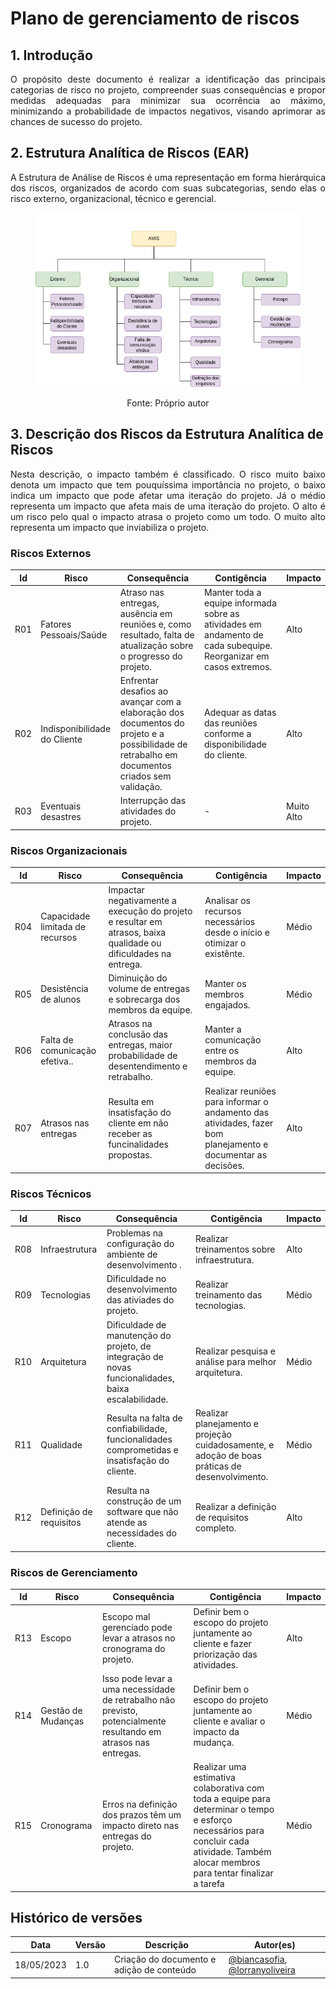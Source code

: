 # Plano de gerenciamento de riscos

## 1. Introdução

<p align="justify">
O propósito deste documento é realizar a identificação das principais categorias de risco no projeto, compreender suas consequências e propor medidas adequadas para minimizar sua ocorrência ao máximo, minimizando a probabilidade de impactos negativos, visando aprimorar as chances de sucesso do projeto.
 </p>

## 2. Estrutura Analítica de Riscos (EAR)

<p align="justify">
A Estrutura de Análise de Riscos é uma representação em forma hierárquica dos riscos, organizados de acordo com suas subcategorias, sendo elas o risco externo, organizacional, técnico e gerencial.
 </p>

<center>
<figure>

![](../assets/riscos/riscos_diag.png)

<figcaption style="text-align: center !important">
    Fonte: Próprio autor
  </figcaption>
</figure>
</center>



## 3. Descrição dos Riscos da Estrutura Analítica de Riscos

<p align="justify">
Nesta descrição, o impacto também é classificado. O risco muito baixo denota um impacto que tem pouquíssima importância no projeto, o baixo indica um impacto que pode afetar uma iteração do projeto. Já o médio representa um impacto que afeta mais de uma iteração do projeto. O alto é um risco pelo qual o impacto atrasa o projeto como um todo. O muito alto representa um impacto que inviabiliza o projeto.  </p>

### Riscos Externos

| Id | Risco | Consequência | Contigência | Impacto |
|------|--------|-----------|-----------|----------------|
|   R01  |  Fatores Pessoais/Saúde  | Atraso nas entregas, ausência em reuniões e, como resultado, falta de atualização sobre o progresso do projeto.  |  Manter toda a equipe informada sobre as atividades em andamento de cada subequipe. Reorganizar em casos extremos.| Alto |
|   R02  |  Indisponibilidade do Cliente  |  Enfrentar desafios ao avançar com a elaboração dos documentos do projeto e a possibilidade de retrabalho em documentos criados sem validação.  |  Adequar as datas das reuniões conforme a disponibilidade do cliente.  | Alto| 
|   R03  |  Eventuais desastres  |  Interrupção das atividades do projeto. |  -  | Muito Alto |




### Riscos Organizacionais

| Id | Risco | Consequência | Contigência | Impacto |
|------|--------|-----------|-----------| ---------| 
|   R04  |  Capacidade limitada de recursos  | Impactar negativamente a execução do projeto e resultar em atrasos, baixa qualidade ou dificuldades na entrega. |  Analisar os recursos necessários desde o início e otimizar o existênte.|  Médio  |
|   R05  |  Desistência de alunos  |  Diminuição do volume de entregas e sobrecarga dos membros da equipe. |  Manter os membros engajados.  | Médio |
|   R06  |  Falta de comunicação efetiva..  |  Atrasos na conclusão das entregas, maior probabilidade de desentendimento e retrabalho. |  Manter a comunicação entre os membros da equipe.  | Alto |
|   R07 |  Atrasos nas entregas  |  Resulta em insatisfação do cliente em não receber as funcinalidades propostas. |  Realizar reuniões para informar o andamento das atividades, fazer bom planejamento e documentar as decisões.  | Alto |


### Riscos Técnicos

| Id | Risco | Consequência | Contigência | Impacto |
|------|--------|-----------|-----------| ---------|
|   R08  |  Infraestrutura  |  Problemas na configuração do ambiente de desenvolvimento . |  Realizar treinamentos sobre infraestrutura. | Alto |
|   R09  |  Tecnologias  |  Dificuldade no desenvolvimento das ativiades do projeto.  |  Realizar treinamento das tecnologias.   | Médio |
|   R10  |  Arquitetura  |  Dificuldade de manutenção do projeto, de integração de novas funcionalidades, baixa escalabilidade. |  Realizar pesquisa e análise para melhor arquitetura. |Médio |
|   R11  |  Qualidade |  Resulta na falta de confiabilidade, funcionalidades comprometidas e insatisfação do cliente. |  Realizar planejamento e projeção cuidadosamente, e adoção de boas práticas de desenvolvimento.  | Médio |
|   R12  |  Definição de requisitos  |  Resulta na construção de um software que não atende as necessidades do cliente. |  Realizar a definição de requisitos completo. | Alto |


### Riscos de Gerenciamento

| Id | Risco | Consequência | Contigência | Impacto |
|------|--------|-----------|-----------| --------- |
|   R13  |  Escopo  |  Escopo mal gerenciado pode levar a atrasos no cronograma do projeto.  | Definir bem o escopo do projeto juntamente ao cliente e fazer priorização das atividades. | Alto | 
|   R14  |  Gestão de Mudanças  |  Isso pode levar a uma necessidade de retrabalho não previsto, potencialmente resultando em atrasos nas entregas.  |  Definir bem o escopo do projeto juntamente ao cliente e avaliar o impacto da mudança. | Médio  |
|   R15  |  Cronograma  |  Erros na definição dos prazos têm um impacto direto nas entregas do projeto. |  Realizar uma estimativa colaborativa com toda a equipe para determinar o tempo e esforço necessários para concluir cada atividade. Também alocar membros para tentar finalizar a tarefa   |  Médio |





## Histórico de versões

| Data       | Versão | Descrição                          | Autor(es)                                                                                                                                       |
| ---------- | ------ | ---------------------------------- | ----------------------------------------------------------------------------------------------------------------------------------------------- |
| 18/05/2023 | 1.0    | Criação do documento e adição de conteúdo | [@biancasofia](https://github.com/biancasofia), [@lorranyoliveira](https://github.com/lorranyoliveira) |